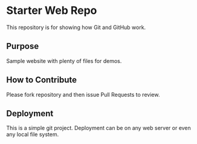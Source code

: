 # Starter Web Repo

This repository is for showing how Git and GitHub work.

## Purpose

Sample website with plenty of files for demos.

## How to Contribute

Please fork repository and then issue Pull Requests to review.

## Deployment

This is a simple git project. Deployment can be on any web server or even any local file system.
